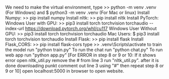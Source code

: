 We need to make the virtual environment, type >> python -m venv .venv (For Windows) and $ python3 -m venv .venv (For Mac or linux)
Install Numpy: >> pip install numpy
Install nltk: >> pip install nltk
Install PyTorch: Windows User with GPU: >> pip3 install torch torchvision torchaudio --index-url https://download.pytorch.org/whl/cu117 Windows User Without GPU: >> pip3 install torch torchvision torchaudio Mac Users: $ pip3 install torch torchvision torchaudio
Install Flask: >> pip install flask
Install Flask_CORS: >> pip install flask-cors
type >> .venv\Scripts\activate
to train the model run "python train.py"
To run the chat run "python chat.py"
To run web app run "python app.py" [For ERROR in step 8 or 9 or 10: If it shows error open nltk_util.py remove the # from line 3 run "nltk_util.py". after it is done downloading punkt comment out line 3 using "#" then repeat step 8 or 9 or 10]
open localhost:5000 in browser to open website.
